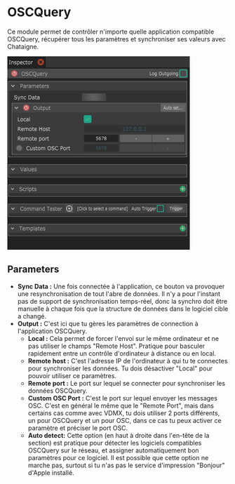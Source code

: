 # OSCQuery

Ce module permet de contrôler n'importe quelle application compatible OSCQuery, récupérer tous les paramètres et synchroniser ses valeurs avec Chataigne.

![](../../.gitbook/assets/oscquery.png)

## Parameters

* **Sync Data :** Une fois connectée à l'application, ce bouton va provoquer une resynchronisation de tout l'abre de données. Il n'y a pour l'instant pas de support de synchronisation temps-réel, donc la synchro doit être manuelle à chaque fois que la structure de données dans le logiciel cible a changé.
* **Output :** C'est ici que tu gères les paramètres de connection à l'application OSCQuery.
  * **Local :** Cela permet de forcer l'envoi sur le même ordinateur et ne pas utiliser le champs "Remote Host". Pratique pour basculer rapidement entre un contrôle d'ordinateur à distance ou en local.
  * **Remote host :** C'est l'adresse IP de l'ordinateur à qui tu te connectes pour synchroniser les données. Tu dois désactiver "Local" pour pouvoir utiliser ce paramètres.
  * **Remote port :** Le port sur lequel se connecter pour synchroniser les données OSCQuery.
  * **Custom OSC Port :** C'est le port sur lequel envoyer les messages OSC. C'est en général le même que le "Remote Port", mais dans certains cas comme avec VDMX, tu dois utiliser  2 ports différents, un pour OSCQuery et un pour OSC, dans ce cas tu peux activer ce paramètre et préciser le port OSC.
  * **Auto detect:** Cette option \(en haut à droite dans l'en-tête de la section\) est pratique pour détecter les logiciels compatibles OSCQuery sur le réseau, et assigner automatiquement bon paramètres pour ce logiciel. Il est possible que cette option ne marche pas, surtout si tu n'as pas le service d'impression "Bonjour" d'Apple installé.

